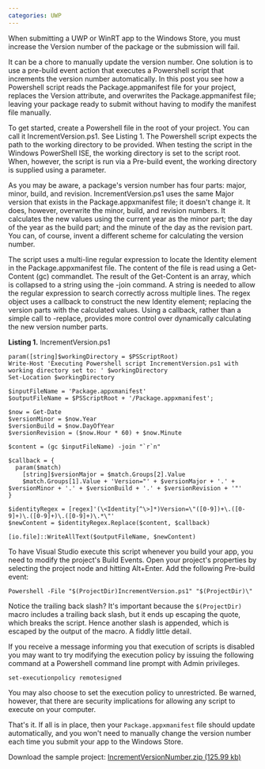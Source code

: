```yaml
---
categories: UWP
---
```


When submitting a UWP or WinRT app to the Windows Store, you must increase the Version number of the package or the submission will fail. 

It can be a chore to manually update the version number. One solution is to use a pre-build event action that executes a Powershell script that increments the version number automatically. 
In this post you see how a Powershell script reads the Package.appmanifest file for your project, replaces the Version attribute, and overwrites the Package.appmanifest file; leaving your package ready to submit without having to modify the manifest file manually.

To get started, create a Powershell file in the root of your project. You can call it IncrementVersion.ps1. See Listing 1. The Powershell script expects the path to the working directory to be provided. When testing the script in the Windows PowerShell ISE, the working directory is set to the script root. When, however, the script is run via a Pre-build event, the working directory is supplied using a parameter.

As you may be aware, a package's version number has four parts: major, minor, build, and revision. IncrementVersion.ps1 uses the same Major version that exists in the Package.appxmanifest file; it doesn't change it. It does, however, overwrite the minor, build, and revision numbers. It calculates the new values using the current year as the minor part; the day of the year as the build part; and the minute of the day as the revision part. You can, of course, invent a different scheme for calculating the version number.

The script uses a multi-line regular expression to locate the Identity element in the Package.appxmanifest file. The content of the file is read using a Get-Content (gc) commandlet. The result of the Get-Content is an array, which is collapsed to a string using the -join command. A string is needed to allow the regular expression to search correctly across multiple lines. The regex object uses a callback to construct the new Identity element; replacing the version parts with the calculated values. Using a callback, rather than a simple call to -replace, provides more control over dynamically calculating the new version number parts.

**Listing 1.** IncrementVersion.ps1

```
param([string]$workingDirectory = $PSScriptRoot)
Write-Host 'Executing Powershell script IncrementVersion.ps1 with working directory set to: ' $workingDirectory
Set-Location $workingDirectory

$inputFileName = 'Package.appxmanifest'
$outputFileName = $PSScriptRoot + '/Package.appxmanifest';

$now = Get-Date
$versionMinor = $now.Year
$versionBuild = $now.DayOfYear
$versionRevision = ($now.Hour * 60) + $now.Minute

$content = (gc $inputFileName) -join "`r`n"

$callback = {
  param($match)
    [string]$versionMajor = $match.Groups[2].Value
    $match.Groups[1].Value + 'Version="' + $versionMajor + '.' + $versionMinor + '.' + $versionBuild + '.' + $versionRevision + '"'
}

$identityRegex = [regex]'(\<Identity[^\>]*)Version=\"([0-9])+\.([0-9]+)\.([0-9]+)\.([0-9]+)\.*\"'
$newContent = $identityRegex.Replace($content, $callback)

[io.file]::WriteAllText($outputFileName, $newContent)
```

To have Visual Studio execute this script whenever you build your app, you need to modify the project's Build Events. 
Open your project's properties by selecting the project node and hitting Alt+Enter. Add the following Pre-build event:

```
Powershell -File "$(ProjectDir)IncrementVersion.ps1" "$(ProjectDir)\"
```

Notice the trailing back slash? It's important because the `$(ProjectDir)` macro includes a trailing back slash, 
but it ends up escaping the quote, which breaks the script. Hence another slash is appended, which is escaped by the output of the macro. A fiddly little detail.

If you receive a message informing you that execution of scripts is disabled you may want to try modifying 
the execution policy by issuing the following command at a Powershell command line prompt with Admin privileges.

```
set-executionpolicy remotesigned
```

You may also choose to set the execution policy to unrestricted. 
Be warned, however, that there are security implications for allowing any script to execute on your computer.

That's it. If all is in place, then your `Package.appxmanifest` file should update automatically, 
and you won't need to manually change the version number each time you submit your app to the Windows Store.

Download the sample project: [IncrementVersionNumber.zip (125.99 kb)](/Downloads/IncrementVersionNumber.zip)